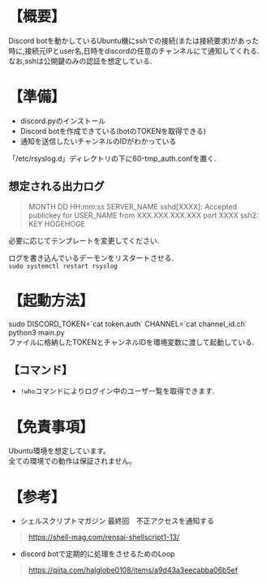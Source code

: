 # 【概要】  
Discord botを動かしているUbuntu機にsshでの接続(または接続要求)があった時に,接続元IPとuser名,日時をdiscordの任意のチャンネルにて通知してくれる.
なお,sshは公開鍵のみの認証を想定している.

# 【準備】
 - discord.pyのインストール  
 - Discord botを作成できている(botのTOKENを取得できる)  
 - 通知を送信したいチャンネルのIDがわかっている  

「/etc/rsyslog.d」ディレクトリの下に60-tmp_auth.confを置く.  
  
## 想定される出力ログ  
> MONTH DD HH:mm:ss SERVER_NAME sshd[XXXX]: Accepted publickey for USER_NAME from XXX.XXX.XXX.XXX port XXXX ssh2: KEY HOGEHOGE  

必要に応じてテンプレートを変更してください.  

ログを書き込んでいるデーモンをリスタートさせる.  
`sudo systemctl restart rsyslog`

# 【起動方法】  
sudo DISCORD_TOKEN=\`cat token.auth\` CHANNEL=\`cat channel_id.ch\` python3 main.py  
ファイルに格納したTOKENとチャンネルIDを環境変数に渡して起動している.  

## 【コマンド】  
 - `!who`コマンドによりログイン中のユーザ一覧を取得できます.  

# 【免責事項】  
Ubuntu環境を想定しています。  
全ての環境での動作は保証されません。  

# 【参考】  
 - シェルスクリプトマガジン 最終回　不正アクセスを通知する  
> https://shell-mag.com/rensai-shellscript1-13/
 - discord botで定期的に処理をさせるためのLoop
> https://qiita.com/halglobe0108/items/a9d43a3eecabba06b5ef

